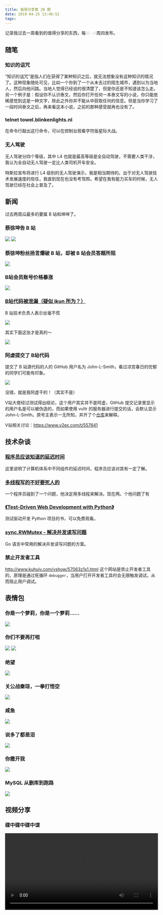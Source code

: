 ```yaml
---
title: 每周分享第 20 期
date: 2019-04-25 13:46:52
tags:
---
```


记录我过去一周看到的值得分享的东西，每<small style="color: #33333333">隔一周</small>周四发布。

<!--more-->

## 随笔

###  知识的诅咒

“知识的诅咒”是指人们在获得了某种知识之后，就无法想象没有这种知识的情况了。这种现象随处可见，比如一个你到了一个从未去过的陌生城市，遇到以为当地人，然后向他问路。当地人觉得已经说的很清楚了，但是你还是不知道该怎么走。另一个例子是：假设你不认识泰文，然后你打开任何一本泰文写的小说，你只能依稀感觉到这是一种文字，除此之外你并不能从中获取任何的信息。但是当你学习了一段时间泰文之后，再来看这本小说，之前的那种感受就再也没有了。

### telnet towel.blinkenlights.nl

在命令行敲出这行命令，可以在控制台观看字符版星际大战。

### 无人驾驶

无人驾驶分四个等级，其中 L4 也就是最高等级是全自动驾驶，不需要人类干涉，我认为全自动无人驾驶一定比人类司机开车安全。

特斯拉宣布将进行 L4 级别的无人驾驶演示，我是相当期待的。出于对无人驾驶技术发展速度的信任，我直到现在也没有考驾照。希望在我有能力买车的时候，无人驾驶已经在社会上普及了。

## 新闻

过去两周瓜最多的要属 B 站和坤坤了。

### 蔡徐坤告 B 站

![](/weekly20/下载.jpeg)
![](/weekly20/16a23676508202ef3fe6d08a.jpg)

### 蔡徐坤粉丝扬言爆破 B 站，却被 B 站会员答题所阻

![](/weekly20/15e6ef1fbc1f42b8994a56bf53bd988c.jpeg)

### B站会员账号价格暴涨

![](/weekly20/0LnD2YSrF1.jpeg)

### [B站代码被泄漏（疑似 ikun 所为？）](https://www.oschina.net/news/106134/is-bilibili-source-leak)

B 站技术负责人表示丝毫不慌

![](/weekly20/WechatIMG86.jpeg)

其实下面这张才是真的～

![](/weekly20/WechatIMG84.jpeg)


### 阿虚提交了 B站代码

提交了 B 站源代码的人的 GitHub 用户名为 John-L-Smith，看过凉宫春日的忧郁的同学们可能有印象。

![](/weekly20/E82D0242EBC60CA049AC5D9A6B3B3028.jpg)

没错，就是我阿虚干的！（其实不是）

V站大佬经过测试得出结论，这个用户其实并不是阿虚，GitHub 提交记录里显示的用户名是可以被伪造的，而如果使用 vultr 的服务器进行提交的话，会默认显示 John-L-Smith。原号主表示一无所知，并开了个[仓库](https://github.com/John-L-Smith/LAST-ONE)来解释。

V站相关讨论：<https://www.v2ex.com/t/557641>

## 技术杂谈

### [程序员应该知道的延迟时间](https://gist.github.com/jboner/2841832)

这里说明了计算机体系中不同组件的延迟时间，程序员应该对其有一定了解。

### [多线程写的不好要死人的](https://en.wikipedia.org/wiki/Therac-25)

一个程序员碰到了一个问题，他决定用多线程来解决。现在两。个他问题了有

### [《Test-Driven Web Development with Python》](https://www.obeythetestinggoat.com/pages/book.html#toc)

测试驱动开发 Python 项目的书，可以免费观看。

### [sync.RWMutex - 解决并发读写问题](https://github.com/gocn/translator/blob/master/2019/w13_sync_mutex_translation.md)

Go 语言中常用的解决并发读写问题的方案。

### 禁止开发者工具

<http://www.kuhuiv.com/vshow/57063z1s1.html> 这个网站是禁止开发者工具的，原理是通过死循环 `debugger`，当用户打开开发者工具时会无限触发调试，从而阻止用户调试。

## 表情包

### 你是一个萝莉，你是一个萝莉……

![](/weekly20/5e4d4236acaf2edde1a58b81831001e9380193c2.jpg)

### 你们不要再打啦

![](/weekly20/e35740540923dd5476e8d604df09b3de9d824882.jpg)
![](/weekly20/6ae3d033c895d143c495954f7df082025baf07ba.jpg)

### 绝望

![](/weekly20/26b012d5ad6eddc4fd4a6cab37dbb6fd536633f1.jpg)

### 关公战秦琼，一拳打悟空

![](/weekly20/89cf8ed6277f9e2fdc68d66a1130e924b899f33c.jpg)

### 咸鱼

![](/weekly20/947ab83533fa828bcac2ae87f31f4134960a5ab0.jpg)

### 说多了都是泪

![](/weekly20/EC7A986FA4221B3B0115A27455F07071.jpg)

### 你撒开我

![](/weekly20/v2-9be3517d2c4ec4e40f00e4b25f775b02_hd.jpg)

### MySQL 从删库到跑路

![](/weekly20/v2-c43f1a2451e41a9087ae2f383f21f908_hd.gif)

## 视频分享

### 碟中碟中碟中谍

<video src="/weekly20/%E9%BB%91%E4%BA%BA%E4%BA%8C%E4%BA%BA%E7%B5%84%20%20%20%E6%81%90%E6%80%96%E5%B9%B3%E8%A1%A1%20%E4%B8%AD%E6%96%87%E5%AD%97%E5%B9%95%20HD%20%20%20YouTube%20720p.mp4" controls="controls" width="100%">
Your browser does not support the audio tag.
</video>
